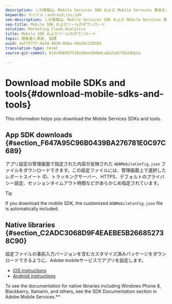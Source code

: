 ```yaml
---
description: この情報は、Mobile Services SDK および Mobile Services 実装を支援するツールをダウンロードする際に役立ちます。
keywords: モバイル；android;ios;sdk
seo-description: この情報は、Mobile Services SDK および Mobile Services 実装を支援するツールをダウンロードする際に役立ちます。
seo-title: Mobile SDK およびツールのダウンロード
solution: Marketing Cloud,Analytics
title: Mobile SDK およびツールのダウンロード
topic: 開発者と実装, 指標
uuid: 4af757f7-4e4d-4939-9b6a-49a29c220192
translation-type: tm+mt
source-git-commit: 814c99695f538160ae28484ca8e2a92f5b24bb1a

---
```



# Download mobile SDKs and tools{#download-mobile-sdks-and-tools}

This information helps you download the Mobile Services SDKs and tools.

## App SDK downloads {#section_F647A95C96B0439BA276781E0C97C689}

アプリ設定の管理画面で指定された内容が反映された `ADBMobileConfig.json` ファイルをダウンロードできます。この設定ファイルには、管理画面上で選択したレポートスイート ID、トラッキングサーバー、HTTPS、デフォルトのプライバシー設定、セッションタイムアウト時間などがあらかじめ指定されています。

>[!TIP]
>
>If you download the mobile SDK, the customized `ADBMobileConfig.json` file is automatically included.

## Native libraries {#section_C2ADC3068D9F4EAEBE5B266852738C90}

設定ファイルの事前入力バージョンを含むカスタマイズ済みパッケージをダウンロードできるように、Adobe mobileサービスでアプリを設定します。

* [iOS instructions](/help/ios/getting-started/requirements.md)
* [Android instructions](/help/android/getting-started/requirements.md)

To see the documentation for native libraries including Windows Phone 8, Blackberry, Xamarin, and others, see the SDK Documentation section in Adobe Mobile Services.**[](/help/using/home.md)

